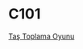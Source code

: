 # C101
<a href="https://github.com/suheylakarakaya/C_Calismalarim/blob/master/Tas_Toplama_Oyunu.c"> Taş Toplama Oyunu </a>
<a href=""> </a>
<a href=""> </a>
<a href=""> </a>
<a href=""> </a>
<a href=""> </a>
<a href=""> </a>
<a href=""> </a>
<a href=""> </a>
<a href=""> </a>
<a href=""> </a>

